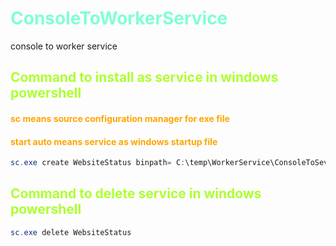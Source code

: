 <h1 style="color:aquamarine"> ConsoleToWorkerService </h1>

console to worker service
##

<h2 style="color:greenyellow"> Command to install as service in windows powershell </h2>

<h4 style="color:orange"> sc means source configuration manager for exe file </h4>
<h4 style="color:orange"> start auto means service as windows startup file</h4>

```ps1
sc.exe create WebsiteStatus binpath= C:\temp\WorkerService\ConsoleToSevice.exe start= auto
```

<h2 style="color:greenyellow">Command to delete service in windows powershell</h2> 

```ps1
sc.exe delete WebsiteStatus
```
